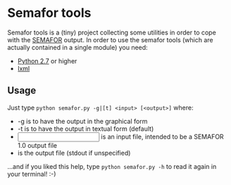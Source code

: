 Semafor tools
=============
Semafor tools is a (tiny) project collecting some utilities in order to cope with the [SEMAFOR](http://www.ark.cs.cmu.edu/SEMAFOR/) output. In order to use the semafor tools (which are actually contained in a single module) you need:

* [Python 2.7](http://www.python.org/download/releases/2.7/) or higher
* [lxml](http://lxml.de/index.html)

Usage
-----

Just type `python semafor.py -g|[t] <input> [<output>]` where:

* -g is to have the output in the graphical form
* -t is to have the output in textual form (default)
* <input> is an input file, intended to be a SEMAFOR 1.0 output file
* <output> is the output file (stdout if unspecified)

...and if you liked this help, type `python semafor.py -h` to read it again in your terminal! :-)
